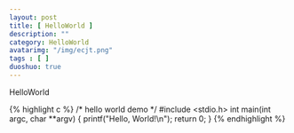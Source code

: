```yaml
---
layout: post
title: [ HelloWorld ]
description: ""
category: HelloWorld
avatarimg: "/img/ecjt.png"
tags : [ ]
duoshuo: true
---
```

HelloWorld

{% highlight c %}
/* hello world demo */
#include <stdio.h>
int main(int argc, char **argv)
{
    printf("Hello, World!\n");
    return 0;
}
{% endhighlight %}
